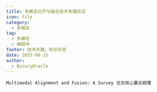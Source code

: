 ```yaml
---
title: 多模态对齐与融合技术发展综述
icon: file
category:
  - 多模态
tag:
  - 多模态
  - 编辑中
footer: 技术共建，知识共享
date: 2025-06-15
author:
  - BinaryOracle
---
```


`Multimodal Alignment and Fusion: A Survey 论文核心要点梳理` 

<!-- more -->


